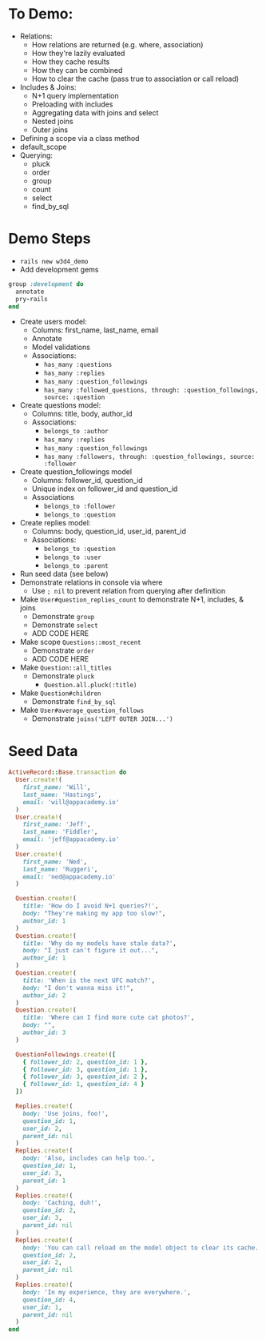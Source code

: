 # To Demo:

* Relations:
  * How relations are returned (e.g. where, association)
  * How they're lazily evaluated
  * How they cache results
  * How they can be combined
  * How to clear the cache (pass true to association or call reload)
* Includes & Joins:
  * N+1 query implementation
  * Preloading with includes
  * Aggregating data with joins and select
  * Nested joins
  * Outer joins
* Defining a scope via a class method
* default_scope
* Querying:
  * pluck
  * order
  * group
  * count
  * select
  * find_by_sql

# Demo Steps

* `rails new w3d4_demo`
* Add development gems
```ruby
group :development do
  annotate
  pry-rails
end
```
* Create users model:
  * Columns: first_name, last_name, email
  * Annotate
  * Model validations
  * Associations:
    * `has_many :questions`
    * `has_many :replies`
    * `has_many :question_followings`
    * `has_many :followed_questions, through: :question_followings, source: :question`
* Create questions model:
  * Columns: title, body, author_id
  * Associations:
    * `belongs_to :author`
    * `has_many :replies`
    * `has_many :question_followings`
    * `has_many :followers, through: :question_followings, source: :follower`
* Create question_followings model
  * Columns: follower_id, question_id
  * Unique index on follower_id and question_id
  * Associations
    * `belongs_to :follower`
    * `belongs_to :question`
* Create replies model:
  * Columns: body, question_id, user_id, parent_id
  * Associations:
    * `belongs_to :question`
    * `belongs_to :user`
    * `belongs_to :parent`
* Run seed data (see below)
* Demonstrate relations in console via where
  * Use `; nil` to prevent relation from querying after definition
* Make `User#question_replies_count` to demonstrate N+1, includes, & joins
  * Demonstrate `group`
  * Demonstrate `select`
  * ADD CODE HERE
* Make scope `Questions::most_recent`
  * Demonstrate `order`
  * ADD CODE HERE
* Make `Question::all_titles`
  * Demonstrate `pluck`
    * `Question.all.pluck(:title)`
* Make `Question#children`
  * Demonstrate `find_by_sql`
* Make `User#average_question_follows`
  * Demonstrate `joins('LEFT OUTER JOIN...')`

# Seed Data

```ruby
ActiveRecord::Base.transaction do
  User.create!(
    first_name: 'Will',
    last_name: 'Hastings',
    email: 'will@appacademy.io'
  )
  User.create!(
    first_name: 'Jeff',
    last_name: 'Fiddler',
    email: 'jeff@appacademy.io'
  )
  User.create!(
    first_name: 'Ned',
    last_name: 'Ruggeri',
    email: 'ned@appacademy.io'
  )

  Question.create!(
    title: 'How do I avoid N+1 queries?!',
    body: "They're making my app too slow!",
    author_id: 1
  )
  Question.create!(
    title: 'Why do my models have stale data?',
    body: "I just can't figure it out...",
    author_id: 1
  )
  Question.create!(
    title: 'When is the next UFC match?',
    body: "I don't wanna miss it!",
    author_id: 2
  )
  Question.create!(
    title: 'Where can I find more cute cat photos?',
    body: "",
    author_id: 3
  )

  QuestionFollowings.create!([
    { follower_id: 2, question_id: 1 },
    { follower_id: 3, question_id: 1 },
    { follower_id: 3, question_id: 2 },
    { follower_id: 1, question_id: 4 }
  ])

  Replies.create!(
    body: 'Use joins, foo!',
    question_id: 1,
    user_id: 2,
    parent_id: nil
  )
  Replies.create!(
    body: 'Also, includes can help too.',
    question_id: 1,
    user_id: 3,
    parent_id: 1
  )
  Replies.create!(
    body: 'Caching, duh!',
    question_id: 2,
    user_id: 3,
    parent_id: nil
  )
  Replies.create!(
    body: 'You can call reload on the model object to clear its cache.',
    question_id: 2,
    user_id: 2,
    parent_id: nil
  )
  Replies.create!(
    body: 'In my experience, they are everywhere.',
    question_id: 4,
    user_id: 1,
    parent_id: nil
  )
end
```
